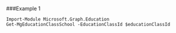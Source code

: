 ###Example 1
```
Import-Module Microsoft.Graph.Education
Get-MgEducationClassSchool -EducationClassId $educationClassId
```
